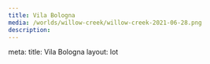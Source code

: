 ```yaml
---
title: Vila Bologna
media: /worlds/willow-creek/willow-creek-2021-06-28.png
description: 
---
```


<route lang="yaml">
meta:
  title: Vila Bologna
  layout: lot
</route>